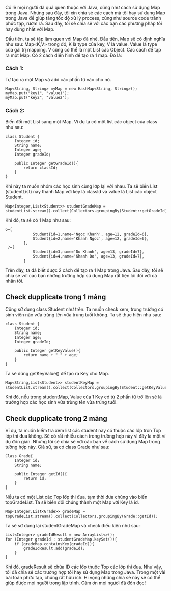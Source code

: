 Có lẽ mọi người đã quá quen thuộc với Java, cũng như cách sử dụng Map trong Java. 
Nhưng sau đây, tôi xin chia sẻ các cách mà tôi hay sử dụng Map trong Java để giúp tăng tốc độ xử lý process, cũng như source code trành phức tạp, rườm rà.
Sau đây, tôi sẽ chia sẻ với các bạn các phương pháp tôi hay dùng nhất với Map.

Đầu tiên, ta sẽ tập làm quen với Map đã nhé. Đầu tiên, Map sẽ có định nghĩa như sau: Map<K,V> trong đó, K là type của key, V là value. Value là type của gái trị mapping. V cũng có thể là một List các Object.
Các cách để tạp ra một Map. Có 2 cách điển hình để tạo ra 1 map. Đó là:
### Cách 1:
Tự tạo ra một Map và add các phần tử vào cho nó.
```
Map<String, String> myMap = new HashMap<String, String>();
myMap.put("key1", "value1");
myMap.put("key2", "value2");
```
### Cách 2:
Biến đổi một List sang một Map. Ví dụ ta có một list các object của class như sau:
```
class Student {
    Integer id;
    String name;
    Integer age;
    Integer gradeId;
    
    public Integer getGradeId(){
        return classId;
    }
}
```
Khi này ta muốn nhóm các học sinh cùng lớp lại với nhau. Ta sẽ biến List (studentList) này thành Map với key là classId và value là List các object Student.
```
Map<Integer,List<Student>> studentGradeMap = studentList.stream().collect(Collectors.groupingBy(Student::getGradeId));
```
Khi đó, ta sẽ có 1 Map như sau:
```
6=[
			Student{id=1,name='Ngoc Khanh', age=12, gradeId=6}, 
			Student{id=2,name='Khanh Ngoc', age=12, gradeId=6},
		], 
 7=[
			Student{id=3,name='Do Khanh', age=13, gradeId=7},  
			Student{id=4,name='Khanh Do', age=13, gradeId=7}, 
		] 
```

Trên đây, ta đã biết được 2 cách để tạp ra 1 Map trong Java. Sau đây, tôi sẽ chia sẻ với các bạn những trường hợp sử dụng Map rất tiện lợi đối với cá nhân tôi.
## Check dupplicate trong 1 mảng
Cũng sử dụng class Student như trên. Ta muốn check xem, trong trường có sinh viên nào vừa trùng tên vừa trùng tuổi không. Ta sẽ thực hiện như sau:
```
class Student {
    Integer id;
    String name;
    Integer age;
    Integer gradeId;
    
    public Integer getKeyValue(){
        return name + "_" + age;
    }
}
```
Ta sẽ dùng getKeyValue() để tạo ra Key cho Map.
```
Map<String,List<Student>> studentKeyMap = studentList.stream().collect(Collectors.groupingBy(Student::getKeyValue));
```
Khi đó, nếu trong studentMap, Value của 1 Key có từ 2 phần tử trở lên sẽ là trường hợp các học sinh vừa trùng tên vừa trùng tuổi.

## Check dupplicate trong 2 mảng
Ví dụ, ta muốn kiểm tra xem list các student này có thuộc các lớp tron Top lớp thi đua không. Sẽ có rất nhiều cách trong trường hợp này vì đây là một ví dụ đơn giản. Nhưng tôi sẽ chia sẻ với các bạn về cách sử dụng Map trong tường hợp này.
Giả sử, ta có class Grade như sau:
```
Class Grade{
    Integer id;
    String name;
    
    public Integer getId(){
        return id;
    }
}
```
Nếu ta có một List các Top lớp thi đua, tạm thời đưa chúng vào biến topGradeList. Ta sẽ biến đổi chúng thành một Map với Key là id.
```
Map<Integer,List<Grade>> gradeMap = topGradeList.stream().collect(Collectors.groupingBy(Grade::getId));
```
Ta sẽ sử dụng lại studentGradeMap và check điều kiện như sau:
```
List<Integer> gradeIdResult = new ArrayList<>();
for (Integer gradeId : studentGradeMap.keySet()){
    if (gradeMap.containsKey(gradeId)){
        gradeIdResult.add(gradeId);
    }
}
```
Khi đó, gradeResult sẽ chứa ID các lớp thuộc Top các lớp thi đua.
Như vậy, tôi đã chia sẻ các trường hợp tôi hay sử dụng Map trong Java. Trong một vài bài toán phức tạp, chúng rất hữu ích. Hi vọng những chia sẻ này sẽ có thể giúp được mọi người trong lập trình.
Cảm ơn mọi người đã đón đọc!